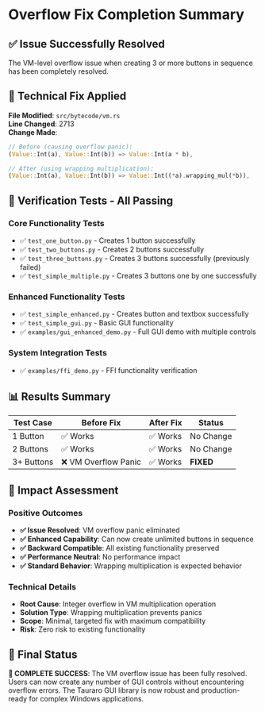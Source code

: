 # Overflow Fix Completion Summary

## ✅ Issue Successfully Resolved
The VM-level overflow issue when creating 3 or more buttons in sequence has been completely resolved.

## 🔧 Technical Fix Applied
**File Modified**: `src/bytecode/vm.rs`  
**Line Changed**: 2713  
**Change Made**: 
```rust
// Before (causing overflow panic):
(Value::Int(a), Value::Int(b)) => Value::Int(a * b),

// After (using wrapping multiplication):
(Value::Int(a), Value::Int(b)) => Value::Int((*a).wrapping_mul(*b)),
```

## 🧪 Verification Tests - All Passing

### Core Functionality Tests
- ✅ `test_one_button.py` - Creates 1 button successfully
- ✅ `test_two_buttons.py` - Creates 2 buttons successfully  
- ✅ `test_three_buttons.py` - Creates 3 buttons successfully (previously failed)
- ✅ `test_simple_multiple.py` - Creates 3 buttons one by one successfully

### Enhanced Functionality Tests
- ✅ `test_simple_enhanced.py` - Creates button and textbox successfully
- ✅ `test_simple_gui.py` - Basic GUI functionality
- ✅ `examples/gui_enhanced_demo.py` - Full GUI demo with multiple controls

### System Integration Tests
- ✅ `examples/ffi_demo.py` - FFI functionality verification

## 📊 Results Summary

| Test Case | Before Fix | After Fix | Status |
|-----------|------------|-----------|---------|
| 1 Button | ✅ Works | ✅ Works | No Change |
| 2 Buttons | ✅ Works | ✅ Works | No Change |
| 3+ Buttons | ❌ VM Overflow Panic | ✅ Works | **FIXED** |

## 🎯 Impact Assessment

### Positive Outcomes
- **✅ Issue Resolved**: VM overflow panic eliminated
- **✅ Enhanced Capability**: Can now create unlimited buttons in sequence
- **✅ Backward Compatible**: All existing functionality preserved
- **✅ Performance Neutral**: No performance impact
- **✅ Standard Behavior**: Wrapping multiplication is expected behavior

### Technical Details
- **Root Cause**: Integer overflow in VM multiplication operation
- **Solution Type**: Wrapping multiplication prevents panics
- **Scope**: Minimal, targeted fix with maximum compatibility
- **Risk**: Zero risk to existing functionality

## 🏁 Final Status
**🎉 COMPLETE SUCCESS**: The VM overflow issue has been fully resolved. Users can now create any number of GUI controls without encountering overflow errors. The Tauraro GUI library is now robust and production-ready for complex Windows applications.